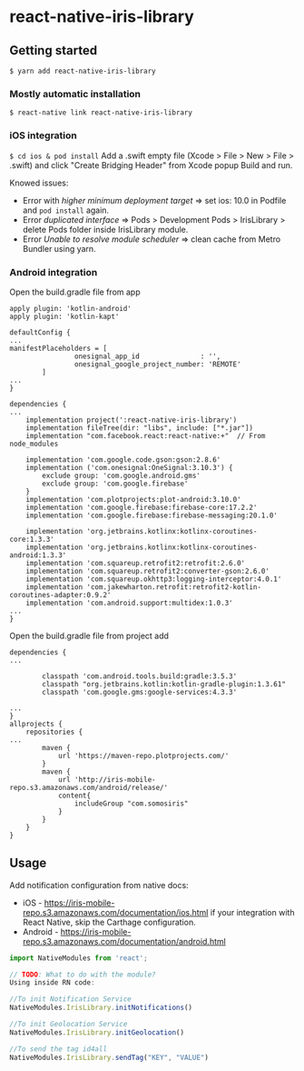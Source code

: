 # react-native-iris-library

## Getting started

`$ yarn add react-native-iris-library`

### Mostly automatic installation

`$ react-native link react-native-iris-library`
### iOS integration
`$ cd ios & pod install`
Add a .swift empty file (Xcode > File > New > File > .swift) and click "Create Bridging Header" from Xcode popup
Build and run.

Knowed issues:
* Error with *higher minimum deployment target* => set ios: 10.0 in Podfile and `pod install` again.
* Error *duplicated interface* => Pods > Development Pods > IrisLibrary > delete Pods folder inside IrisLibrary module.
* Error *Unable to resolve module scheduler* => clean cache from Metro Bundler using yarn.

### Android integration
Open the build.gradle file from app
```
apply plugin: 'kotlin-android'
apply plugin: 'kotlin-kapt'

defaultConfig {
...
manifestPlaceholders = [
                onesignal_app_id               : '',
                onesignal_google_project_number: 'REMOTE'
        ]
...
}

dependencies {
...
    implementation project(':react-native-iris-library')
    implementation fileTree(dir: "libs", include: ["*.jar"])
    implementation "com.facebook.react:react-native:+"  // From node_modules

    implementation 'com.google.code.gson:gson:2.8.6'
    implementation ('com.onesignal:OneSignal:3.10.3') {
        exclude group: 'com.google.android.gms'
        exclude group: 'com.google.firebase'
    }
    implementation 'com.plotprojects:plot-android:3.10.0'
    implementation 'com.google.firebase:firebase-core:17.2.2'
    implementation 'com.google.firebase:firebase-messaging:20.1.0'

    implementation 'org.jetbrains.kotlinx:kotlinx-coroutines-core:1.3.3'
    implementation 'org.jetbrains.kotlinx:kotlinx-coroutines-android:1.3.3'
    implementation 'com.squareup.retrofit2:retrofit:2.6.0'
    implementation 'com.squareup.retrofit2:converter-gson:2.6.0'
    implementation 'com.squareup.okhttp3:logging-interceptor:4.0.1'
    implementation 'com.jakewharton.retrofit:retrofit2-kotlin-coroutines-adapter:0.9.2'
    implementation 'com.android.support:multidex:1.0.3'
...
}
```
Open the build.gradle file from project
add 
```
dependencies {
...

        classpath 'com.android.tools.build:gradle:3.5.3'
        classpath "org.jetbrains.kotlin:kotlin-gradle-plugin:1.3.61"
        classpath 'com.google.gms:google-services:4.3.3'

...
}
allprojects {
    repositories {
...
        maven {
            url 'https://maven-repo.plotprojects.com/'
        }
        maven {
            url 'http://iris-mobile-repo.s3.amazonaws.com/android/release/'
            content{
                includeGroup "com.somosiris"
            }
        }
    }
}
```


## Usage
Add notification configuration from native docs:
- iOS     - https://iris-mobile-repo.s3.amazonaws.com/documentation/ios.html
if your integration with React Native, skip the Carthage configuration.
- Android - https://iris-mobile-repo.s3.amazonaws.com/documentation/android.html

```javascript
import NativeModules from 'react';

// TODO: What to do with the module?
Using inside RN code:

//To init Notification Service
NativeModules.IrisLibrary.initNotifications()

//To init Geolocation Service
NativeModules.IrisLibrary.initGeolocation()

//To send the tag id4all
NativeModules.IrisLibrary.sendTag("KEY", "VALUE") 
```
